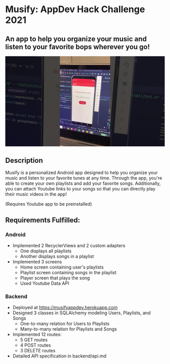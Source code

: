 # Musify: AppDev Hack Challenge 2021

## An app to help you organize your music and listen to your favorite bops wherever you go!

[![Video Demo](images/thumbnail.jpg)](https://youtu.be/vmB5ArMtiVs "Musify Screen Walkthrough")

## Description

Musify is a personalized Android app designed to help you organize your music
and listen to your favorite tunes at any time. Through the app, you're able to
create your own playlists and add your favorite songs. Additionally, you can
attach Youtube links to your songs so that you can directly play their music
videos in the app!

(Requires Youtube app to be preinstalled)

## Requirements Fulfilled:

### Android

- Implemented 2 RecyclerViews and 2 custom adapters
  - One displays all playlists
  - Another displays songs in a playlist
- Implemented 3 screens
  - Home screen containing user's playlists
  - Playlist screen containing songs in the playlist
  - Player screen that plays the song
  - Used Youtube Data API

### Backend

- Deployed at https://musifyappdev.herokuapp.com
- Designed 3 classes in SQLAlchemy modeling Users, Playlists, and Songs
  - One-to-many relation for Users to Playlists
  - Many-to-many relation for Playlists and Songs
- Implemented 12 routes:
  - 5 GET routes
  - 4 POST routes
  - 3 DELETE routes
- Detailed API specification in backend/api.md
